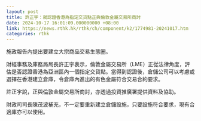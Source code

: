 ```yaml
---
layout: post
title: 許正宇：就認證香港為指定交貨點正與倫敦金屬交易所商討
date: 2024-10-17 16:01:09.000000000 +08:00
link: https://news.rthk.hk/rthk/ch/component/k2/1774981-20241017.htm
categories: rthk
---
```


施政報告內提出要建立大宗商品交易生態圈。

財經事務及庫務局局長許正宇表示，倫敦金屬交易所（LME）正從法律角度，評估是否認證香港為亞洲區內一個指定交貨點。當得到認證後，倉儲公司可以考慮或選擇在香港建立倉庫，令倉庫內進出的有色金屬符合交易合約要求。

許正宇說，正與倫敦金屬交易所商討，亦透過投資推廣署提供資料及協助。

財政司司長陳茂波補充，不一定要重新建立倉儲設施，只要設施符合要求，現有合適庫亦可以使用。
